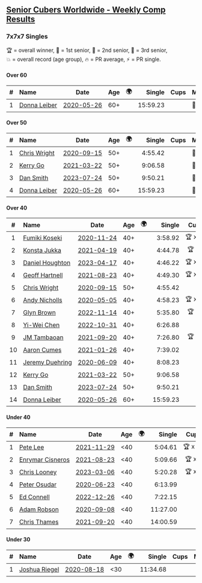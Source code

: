 <style>table {white-space: nowrap;}</style>
<link rel="stylesheet" type="text/css" href="/scw-comp/css/flags.css" />

## [Senior Cubers Worldwide - Weekly Comp Results](/scw-comp/results/)
### 7x7x7 Singles

<span style="white-space: nowrap;">🏆 = overall winner</span>, <span style="white-space: nowrap;">🥇 = 1st senior</span>, <span style="white-space: nowrap;">🥈 = 2nd senior</span>, <span style="white-space: nowrap;">🥉 = 3rd senior</span>, <span style="white-space: nowrap;">💥 = overall record (age group)</span>, <span style="white-space: nowrap;">🔥 = PR average</span>, <span style="white-space: nowrap;">⚡ = PR single</span>.

#### Over 60

| # | Name | Date | Age | 🌍 | Single | Cups | Medals | Achievements | Video |
| :--: | :-- | :--: | :--: | :--: | --: | :--: | :-- | :-- | :-- |
| 1 | [Donna Leiber](../../persons/donna_leiber/777.md) | [2020-05-26](../../results/2020-05-26/777.md) | 60+ | <i class="flag flag-US" /> | 15:59.23 |  | 🥉 x 1 | 💥 x 2, ⚡ x 2 | [Desktop](https://www.facebook.com/events/637852836799991/permalink/640055109913097) / [Mobile](https://m.facebook.com/events/637852836799991?view=permalink&id=640055109913097) |

#### Over 50

| # | Name | Date | Age | 🌍 | Single | Cups | Medals | Achievements | Video |
| :--: | :-- | :--: | :--: | :--: | --: | :--: | :-- | :-- | :-- |
| 1 | [Chris Wright](../../persons/chris_wright/777.md) | [2020-09-15](../../results/2020-09-15/777.md) | 50+ | <i class="flag flag-GB" /> | 4:55.42 |  | 🥈 x 2 | 💥 x 2, 🔥 x 2, ⚡ x 2 | [Desktop](https://www.facebook.com/christopher.wright.94617999/videos/10157654181102874) / [Mobile](https://m.facebook.com/christopher.wright.94617999/videos/10157654181102874) |
| 2 | [Kerry Go](../../persons/kerry_go/777.md) | [2021-03-22](../../results/2021-03-22/777.md) | 50+ | <i class="flag flag-US" /> | 9:06.58 |  | 🥈 x 1 | ⚡ x 1 | [Desktop](https://www.facebook.com/events/2537500386546221/permalink/2547152825580977) / [Mobile](https://m.facebook.com/events/2537500386546221?view=permalink&id=2547152825580977) |
| 3 | [Dan Smith](../../persons/dan_smith/777.md) | [2023-07-24](../../results/2023-07-24/777.md) | 50+ | <i class="flag flag-US" /> | 9:50.21 |  | 🥈 x 1 | ⚡ x 1 | [Desktop](https://www.facebook.com/events/3448294872104342/permalink/3453961424871020) / [Mobile](https://m.facebook.com/events/3448294872104342?view=permalink&id=3453961424871020) |
| 4 | [Donna Leiber](../../persons/donna_leiber/777.md) | [2020-05-26](../../results/2020-05-26/777.md) | 60+ | <i class="flag flag-US" /> | 15:59.23 |  | 🥉 x 1 | 💥 x 2, ⚡ x 2 | [Desktop](https://www.facebook.com/events/637852836799991/permalink/640055109913097) / [Mobile](https://m.facebook.com/events/637852836799991?view=permalink&id=640055109913097) |

#### Over 40

| # | Name | Date | Age | 🌍 | Single | Cups | Medals | Achievements | Video |
| :--: | :-- | :--: | :--: | :--: | --: | :--: | :-- | :-- | :-- |
| 1 | [Fumiki Koseki](../../persons/fumiki_koseki/777.md) | [2020-11-24](../../results/2020-11-24/777.md) | 40+ | <i class="flag flag-JP" /> | 3:58.92 | 🏆 x 25 | 🥇 x 25 | 💥 x 6, 🔥 x 3, ⚡ x 5 | [Desktop](https://www.facebook.com/events/383885642947563/permalink/388331989169595) / [Mobile](https://m.facebook.com/events/383885642947563?view=permalink&id=388331989169595) |
| 2 | [Konsta Jukka](../../persons/konsta_jukka/777.md) | [2021-04-19](../../results/2021-04-19/777.md) | 40+ | <i class="flag flag-FI" /> | 4:44.78 | 🏆 x 3 | 🥇 x 3, 🥈 x 6, 🥉 x 1 | 🔥 x 4, ⚡ x 5 | [Desktop](https://www.facebook.com/events/1009195762821458/permalink/1017253955348972) / [Mobile](https://m.facebook.com/events/1009195762821458?view=permalink&id=1017253955348972) |
| 3 | [Daniel Houghton](../../persons/daniel_houghton/777.md) | [2023-04-17](../../results/2023-04-17/777.md) | 40+ | <i class="flag flag-CH" /> | 4:46.22 | 🏆 x 17 | 🥇 x 19, 🥈 x 2 | 🔥 x 10, ⚡ x 6 | [Desktop](https://www.facebook.com/events/175752445390498/permalink/184731151159294) / [Mobile](https://m.facebook.com/events/175752445390498?view=permalink&id=184731151159294) |
| 4 | [Geoff Hartnell](../../persons/geoff_hartnell/777.md) | [2021-08-23](../../results/2021-08-23/777.md) | 40+ | <i class="flag flag-GB" /> | 4:49.30 | 🏆 x 18 | 🥇 x 20, 🥈 x 28 | 🔥 x 8, ⚡ x 7 | [Desktop](https://www.facebook.com/events/1108693076205590/permalink/1116407045434193) / [Mobile](https://m.facebook.com/events/1108693076205590?view=permalink&id=1116407045434193) |
| 5 | [Chris Wright](../../persons/chris_wright/777.md) | [2020-09-15](../../results/2020-09-15/777.md) | 50+ | <i class="flag flag-GB" /> | 4:55.42 |  | 🥈 x 2 | 💥 x 2, 🔥 x 2, ⚡ x 2 | [Desktop](https://www.facebook.com/christopher.wright.94617999/videos/10157654181102874) / [Mobile](https://m.facebook.com/christopher.wright.94617999/videos/10157654181102874) |
| 6 | [Andy Nicholls](../../persons/andy_nicholls/777.md) | [2020-05-05](../../results/2020-05-05/777.md) | 40+ | <i class="flag flag-GB" /> | 4:58.23 | 🏆 x 12 | 🥇 x 12, 🥈 x 1 | 💥 x 1, 🔥 x 1, ⚡ x 1 | [Desktop](https://www.facebook.com/events/557526585195168/permalink/558592678421892) / [Mobile](https://m.facebook.com/events/557526585195168?view=permalink&id=558592678421892) |
| 7 | [Glyn Brown](../../persons/glyn_brown/777.md) | [2022-11-14](../../results/2022-11-14/777.md) | 40+ | <i class="flag flag-GB" /> | 5:35.80 | 🏆 x 1 | 🥇 x 3, 🥈 x 5 | 🔥 x 4, ⚡ x 4 | [Desktop](https://www.facebook.com/events/823524585526773/permalink/833130961232802) / [Mobile](https://m.facebook.com/events/823524585526773?view=permalink&id=833130961232802) |
| 8 | [Yi-Wei Chen](../../persons/yi_wei_chen/777.md) | [2022-10-31](../../results/2022-10-31/777.md) | 40+ | <i class="flag flag-TW" /> | 6:26.88 |  | 🥇 x 1, 🥈 x 1, 🥉 x 1 | 🔥 x 1, ⚡ x 3 | [Desktop](https://www.facebook.com/events/635474734791505/permalink/638569154482063) / [Mobile](https://m.facebook.com/events/635474734791505?view=permalink&id=638569154482063) |
| 9 | [JM Tambaoan](../../persons/jm_tambaoan/777.md) | [2021-09-20](../../results/2021-09-20/777.md) | 40+ | <i class="flag flag-PH" /> | 7:26.80 | 🏆 x 2 | 🥇 x 3, 🥈 x 10, 🥉 x 2 | 🔥 x 4, ⚡ x 6 | [Desktop](https://www.facebook.com/events/4223726381008841/permalink/4268163019898510) / [Mobile](https://m.facebook.com/events/4223726381008841?view=permalink&id=4268163019898510) |
| 10 | [Aaron Cumes](../../persons/aaron_cumes/777.md) | [2021-01-26](../../results/2021-01-26/777.md) | 40+ | <i class="flag flag-GB" /> | 7:39.02 |  | 🥇 x 1, 🥈 x 1, 🥉 x 6 | ⚡ x 5 | [Desktop](https://www.facebook.com/events/886756952081472/permalink/887711155319385) / [Mobile](https://m.facebook.com/events/886756952081472?view=permalink&id=887711155319385) |
| 11 | [Jeremy Duehring](../../persons/jeremy_duehring/777.md) | [2020-06-09](../../results/2020-06-09/777.md) | 40+ | <i class="flag flag-US" /> | 8:08.23 |  | 🥉 x 1 | ⚡ x 2 | [Desktop](https://www.facebook.com/jeremy.duehring/videos/10160093213052846) / [Mobile](https://m.facebook.com/jeremy.duehring/videos/10160093213052846) |
| 12 | [Kerry Go](../../persons/kerry_go/777.md) | [2021-03-22](../../results/2021-03-22/777.md) | 50+ | <i class="flag flag-US" /> | 9:06.58 |  | 🥈 x 1 | ⚡ x 1 | [Desktop](https://www.facebook.com/events/2537500386546221/permalink/2547152825580977) / [Mobile](https://m.facebook.com/events/2537500386546221?view=permalink&id=2547152825580977) |
| 13 | [Dan Smith](../../persons/dan_smith/777.md) | [2023-07-24](../../results/2023-07-24/777.md) | 50+ | <i class="flag flag-US" /> | 9:50.21 |  | 🥈 x 1 | ⚡ x 1 | [Desktop](https://www.facebook.com/events/3448294872104342/permalink/3453961424871020) / [Mobile](https://m.facebook.com/events/3448294872104342?view=permalink&id=3453961424871020) |
| 14 | [Donna Leiber](../../persons/donna_leiber/777.md) | [2020-05-26](../../results/2020-05-26/777.md) | 60+ | <i class="flag flag-US" /> | 15:59.23 |  | 🥉 x 1 | 💥 x 2, ⚡ x 2 | [Desktop](https://www.facebook.com/events/637852836799991/permalink/640055109913097) / [Mobile](https://m.facebook.com/events/637852836799991?view=permalink&id=640055109913097) |

#### Under 40

| # | Name | Date | Age | 🌍 | Single | Cups | Medals | Achievements | Video |
| :--: | :-- | :--: | :--: | :--: | --: | :--: | :-- | :-- | :-- |
| 1 | [Pete Lee](../../persons/pete_lee/777.md) | [2021-11-29](../../results/2021-11-29/777.md) | <40 | <i class="flag flag-GB" /> | 5:04.61 | 🏆 x 15 |  | 🔥 x 12, ⚡ x 20 | [Desktop](https://www.facebook.com/events/293852429335502/permalink/297863382267740) / [Mobile](https://m.facebook.com/events/293852429335502?view=permalink&id=297863382267740) |
| 2 | [Enrymar Cisneros](../../persons/enrymar_cisneros/777.md) | [2021-08-23](../../results/2021-08-23/777.md) | <40 | <i class="flag flag-VE" /> | 5:09.66 | 🏆 x 2 |  | 🔥 x 7, ⚡ x 7 | [Desktop](https://www.facebook.com/events/1108693076205590/permalink/1117084018699829) / [Mobile](https://m.facebook.com/events/1108693076205590?view=permalink&id=1117084018699829) |
| 3 | [Chris Looney](../../persons/chris_looney/777.md) | [2023-03-06](../../results/2023-03-06/777.md) | <40 | <i class="flag flag-US" /> | 5:20.28 | 🏆 x 5 |  | 🔥 x 3, ⚡ x 5 | [Desktop](https://www.facebook.com/chris.looney/videos/557725799507124) / [Mobile](https://m.facebook.com/chris.looney/videos/557725799507124) |
| 4 | [Peter Osudar](../../persons/peter_osudar/777.md) | [2020-06-23](../../results/2020-06-23/777.md) | <40 | <i class="flag flag-CA" /> | 6:13.99 |  |  | 🔥 x 1, ⚡ x 1 | [Desktop](https://www.facebook.com/events/268636114456043/permalink/276983293621325) / [Mobile](https://m.facebook.com/events/268636114456043?view=permalink&id=276983293621325) |
| 5 | [Ed Connell](../../persons/ed_connell/777.md) | [2022-12-26](../../results/2022-12-26/777.md) | <40 | <i class="flag flag-IE" /> | 7:22.15 |  |  | ⚡ x 3 | [Desktop](https://www.facebook.com/events/699260168471197/permalink/708433147553899) / [Mobile](https://m.facebook.com/events/699260168471197?view=permalink&id=708433147553899) |
| 6 | [Adam Robson](../../persons/adam_robson/777.md) | [2020-09-08](../../results/2020-09-08/777.md) | <40 | <i class="flag flag-GB" /> | 11:27.00 |  |  | ⚡ x 1 | [Desktop](https://www.facebook.com/100005428097972/videos/1463469130510676) / [Mobile](https://m.facebook.com/100005428097972/videos/1463469130510676) |
| 7 | [Chris Thames](../../persons/chris_thames/777.md) | [2021-09-20](../../results/2021-09-20/777.md) | <40 | <i class="flag flag-US" /> | 14:00.59 |  |  | ⚡ x 1 | [Desktop](https://www.facebook.com/events/4223726381008841/permalink/4243309455717200) / [Mobile](https://m.facebook.com/events/4223726381008841?view=permalink&id=4243309455717200) |

#### Under 30

| # | Name | Date | Age | 🌍 | Single | Cups | Medals | Achievements | Video |
| :--: | :-- | :--: | :--: | :--: | --: | :--: | :-- | :-- | :-- |
| 1 | [Joshua Riegel](../../persons/joshua_riegel/777.md) | [2020-08-18](../../results/2020-08-18/777.md) | <30 | <i class="flag flag-US" /> | 11:34.68 |  |  | ⚡ x 1 | [Desktop](https://www.facebook.com/events/3231806576868309/permalink/3251357898246510) / [Mobile](https://m.facebook.com/events/3231806576868309?view=permalink&id=3251357898246510) |


<!-- Global site tag (gtag.js) - Google Analytics -->
<script async src="https://www.googletagmanager.com/gtag/js?id=UA-86348435-3"></script>
<script>window.dataLayer = window.dataLayer || []; function gtag() {dataLayer.push(arguments);} gtag('js', new Date()); gtag('config', 'UA-86348435-3');</script>
